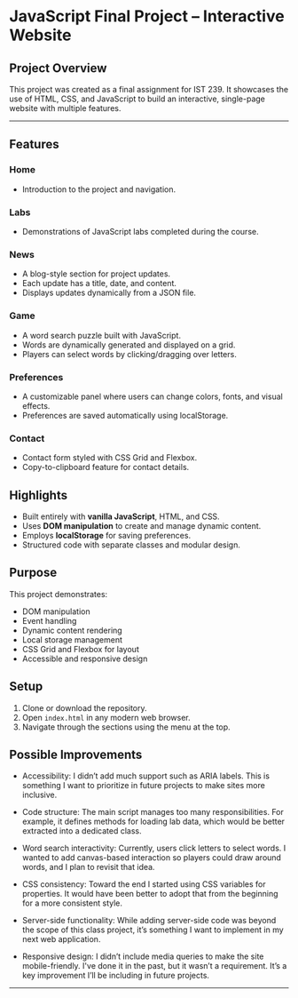 # JavaScript Final Project – Interactive Website
## Project Overview
This project was created as a final assignment for IST 239. It showcases the use of HTML, CSS, and JavaScript to build an interactive, single-page website with multiple features.

---

## Features

### Home
- Introduction to the project and navigation.

### Labs
- Demonstrations of JavaScript labs completed during the course.

### News
- A blog-style section for project updates.
- Each update has a title, date, and content.
- Displays updates dynamically from a JSON file.

### Game
- A word search puzzle built with JavaScript.
- Words are dynamically generated and displayed on a grid.
- Players can select words by clicking/dragging over letters.

### Preferences
- A customizable panel where users can change colors, fonts, and visual effects.
- Preferences are saved automatically using localStorage.

### Contact
- Contact form styled with CSS Grid and Flexbox.
- Copy-to-clipboard feature for contact details.

## Highlights
- Built entirely with **vanilla JavaScript**, HTML, and CSS.
- Uses **DOM manipulation** to create and manage dynamic content.
- Employs **localStorage** for saving preferences.
- Structured code with separate classes and modular design.

## Purpose
This project demonstrates:
- DOM manipulation
- Event handling
- Dynamic content rendering
- Local storage management
- CSS Grid and Flexbox for layout
- Accessible and responsive design

## Setup
1. Clone or download the repository.
2. Open `index.html` in any modern web browser.
3. Navigate through the sections using the menu at the top.

## Possible Improvements
- Accessibility: I didn’t add much support such as ARIA labels. This is something I want to prioritize in future projects to make sites more inclusive.

- Code structure: The main script manages too many responsibilities. For example, it defines methods for loading lab data, which would be better extracted into a dedicated class.

- Word search interactivity: Currently, users click letters to select words. I wanted to add canvas-based interaction so players could draw around words, and I plan to revisit that idea.

- CSS consistency: Toward the end I started using CSS variables for properties. It would have been better to adopt that from the beginning for a more consistent style.

- Server-side functionality: While adding server-side code was beyond the scope of this class project, it’s something I want to implement in my next web application.

- Responsive design: I didn’t include media queries to make the site mobile-friendly. I've done it in the past, but it wasn’t a requirement. It’s a key improvement I’ll be including in future projects.

---
